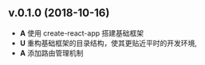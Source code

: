 ## v.0.1.0 (2018-10-16)

- **A** 使用 create-react-app 搭建基础框架
- **U** 重构基础框架的目录结构，使其更贴近平时的开发环境,
- **A** 添加路由管理机制
